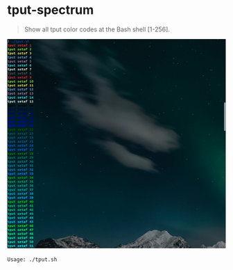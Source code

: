 # tput-spectrum

> Show all tput color codes at the Bash shell [1-256].

![tput-spectrum](./Preview.png)

    Usage: ./tput.sh